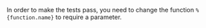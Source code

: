 In order to make the tests pass, you need to change the function `%{function.name}` to require a parameter.
